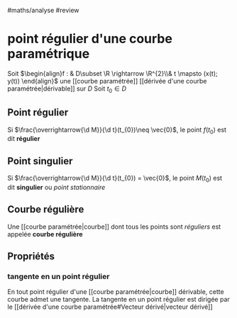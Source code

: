 #maths/analyse #review 
# point régulier d'une courbe paramétrique
Soit $\begin{align}f : & D\subset \R \rightarrow \R^{2}\\& t \mapsto (x(t); y(t)) \end{align}$  une [[courbe paramétrée]] [[dérivée d'une courbe paramétrée|dérivable]] sur $D$
Soit $t_{0}\in D$

## Point régulier
Si $\frac{\overrightarrow{\d M}}{\d t}(t_{0})\neq \vec{0}$, le point $f(t_{0})$ est dit **régulier**
## Point singulier
Si $\frac{\overrightarrow{\d M}}{\d t}(t_{0}) = \vec{0}$, le point $M(t_{0})$ est dit **singulier** ou _point stationnaire_

## Courbe régulière
Une [[courbe paramétrée|courbe]] dont tous les points sont _réguliers_ est appelée **courbe régulière**

## Propriétés

### tangente en un point régulier
En tout point régulier d'une [[courbe paramétrée|courbe]] dérivable, cette courbe admet une tangente.
La tangente en un point régulier est dirigée par le [[dérivée d'une courbe paramétrée#Vecteur dérivé|vecteur dérivé]]  